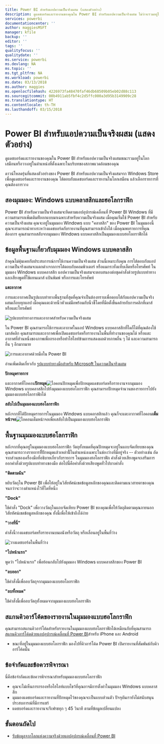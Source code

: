 ```yaml
---
title: Power BI สำหรับแอปความเป็นจริงผสม (แสดงตัวอย่าง)
description: ดูแดชบอร์ดและรายงานของคุณใน Power BI สำหรับแอปความเป็นจริงผสม ไม่ว่าจะรวมอยู่ในโลกเสมือนหรืออยู่ในบริบทของสภาพแวดล้อมของคุณ
services: powerbi
documentationcenter: ''
author: maggiesMSFT
manager: kfile
backup: ''
editor: ''
tags: ''
qualityfocus: ''
qualitydate: ''
ms.service: powerbi
ms.devlang: NA
ms.topic: ''
ms.tgt_pltfrm: NA
ms.workload: powerbi
ms.date: 03/13/2018
ms.author: maggies
ms.openlocfilehash: 4226973fa48470faf46db68509b05eb02d88c113
ms.sourcegitcommit: 00b4911ab5fbf4c2d5ffc000a3d95b3149909c28
ms.translationtype: HT
ms.contentlocale: th-TH
ms.lasthandoff: 03/15/2018
---
```

# <a name="power-bi-for-mixed-reality-app-preview"></a>Power BI สำหรับแอปความเป็นจริงผสม (แสดงตัวอย่าง)
ดูแดชบอร์ดและรายงานของคุณใน Power BI สำหรับแอปความเป็นจริงผสมขณะรวมอยู่ในโลกเสมือนหรือวางอยู่ในตำแหน่งที่ตั้งเฉพาะในบริบทของสภาพแวดล้อมของคุณ 

ดาวน์โหลดรุ่นที่แสดงตัวอย่างของ Power BI สำหรับแอปความเป็นจริงผสมจาก Windows Store เพื่อดูแดชบอร์ดและรายงานของคุณ โต้ตอบกับแดชบอร์ดและรายงานในโลกเสมือน แล้วเลือกรายการที่คุณต้องการวาง 

## <a name="two-views-windows-classic-and-holographic"></a>สองมุมมอง: Windows แบบคลาสสิกและฮอโลกราฟิก

Power BI สำหรับความเป็นจริงผสมจะยึดตามแอปอุปกรณ์เคลื่อนที่ Power BI Windows ที่มีความสามารถเพิ่มเติมท่่ีออกแบบมาเฉพาะสำหรับความเป็นจริงผสม เมื่อคุณเริ่มใช้ Power BI สำหรับความเป็นจริงผสม คุณจะอยู่ในมุมมอง Windows แบบ "คลาสสิก" ของ Power BI ในมุมมองนี้ คุณจะสามารถนำทางระหว่างแดชบอร์ดกับรายงานที่คุณสามารถเข้าถึงได้ เมื่อคุณพบรายการที่คุณต้องการ คุณสามารถสลับจากมุมมอง Windows แบบคลาสสิกเป็นมุมมองแบบฮอโลกราฟิกได้ 


## <a name="windows-classic-view-basics"></a>ข้อมูลพื้นฐานเกี่ยวกับมุมมอง Windows แบบคลาสสิก

ถ้าคุณไม่คุ้นเคยกับประสบการณ์การใช้งานความเป็นจริงผสม ส่วนนี้เหมาะกับคุณ การโต้ตอบกับแอปความเป็นจริงผสมจะแตกต่างจากการโต้ตอบกับคอมพิวเตอร์ หรือแมกระทั่งแท็บเล็ตหรือโทรศัพท์ ในมุมมอง Windows แบบคลาสสิก แอปความเป็นจริงผสมจะตอบสนองต่อชุดคำสั่งด้วยรูปแบบท่าทางและเสียงพูดที่ใช้แทนเมาส์ แป้นพิมพ์ หรือการแตะโทรศัพท์ 

**แตะอากาศ**

การแตะอากาศเป็นรูปแบบท่าทางพื้นฐานที่สุดที่คุณจำเป็นต้องทราบเพื่อตอบโต้กับแอปความเป็นจริงผสมเกือบทุกแอป เมื่อคุณแตะด้วยนิ้วหัวแม่มือพร้อมกับนิ้วชี้โดยที่มือตั้งขึ้นคล้ายกับการคลิกที่เมาส์หรือแตะโทรศัพท์  

![รูปแบบท่าทางการแตะอากาศสำหรับความเป็นจริงผสม](media/mobile-mixed-reality-app/power-bi-hololens-airtap.png)

ใน Power BI คุณสามารถใช้การแตะอากาศในแอป Windows แบบคลาสสิกที่ใดก็ได้ที่คุณต้องใช้เมาส์คลิก คุณสามารถแตะอากาศเพื่อเปิดแดชบอร์ดหรือรายงานในพื้นที่ทำงานของคุณได้ หรือแตะอากาศที่ส่วนหนึ่งของภาพเพื่อกรองหรือทำไฮไลท์ข้ามการแสดงผลด้วยภาพอื่น ๆ ได้ และความสามารถอื่น ๆ อีกมากมาย

![การแตะอากาศด้วยมือใน Power BI](media/mobile-mixed-reality-app/power-bi-hololens-airtap-hand.png) 

อ่านเพิ่มเติมเกี่ยวกับ [รูปแบบท่าทางมือสำหรับ Microsoft ในความเป็นจริงผสม](https://developer.microsoft.com/windows/mixed-reality/gestures)

**ปักหมุดรายการ** 

แตะอากาศที่ไอคอน**ปักหมุด**![ไอคอนปักหมุด](media/mobile-mixed-reality-app/power-bi-hololens-pin.png)เพื่อปักหมุดแดชบอร์ดหรือรายงานจากมุมมอง Windows แบบคลาสสิกไปยังมุมมองแบบฮอโลกราฟิก คุณสามารถปักหมุดจำนวนของรายการไปยังมุมมองแบบฮอโลกราฟิกได้ 

**สลับไปเป็นมุมมองแบบฮอโลกราฟิก**

หลังจากที่ได้ปักหมุดรายการในมุมมอง Windows แบบคลาสสิกแล้ว คุณก็จะแตะอากาศที่ไอคอน**เต็มหน้าจอ**![ไอคอนเต็มหน้าจอ](media/mobile-mixed-reality-app/power-bi-hololens-fullscreen.png)เพื่อเสลับไปเป็นมุมมองแบบฮอโลกราฟิก 


## <a name="holographic-view-basics"></a>พื้นฐานมุมมองแบบฮอโลกราฟิก

หลังจากที่คุณอยู่ในมุมมองแบบฮอโลกราฟิก วัตถุทั้งหมดที่คุณปักหมุดจะอยู่ในแถบจัดเทียบของคุณ คุณสามารถวางรายการที่ี่ปักหมุดแล้วเหล่านี้้ในตำแหน่งเฉพาะในช่องว่างที่มีอยู่จริง -- ตัวอย่างเช่น ถัดจากส่วนของเครื่องมือที่อธิบายเกี่ยวกับรายการ ในมุมมองฮอโลกราฟิก คำสั่งด้วยเสียงพูดจะเสริมการออกคำสั่งด้วยรูปแบบท่าทางของมือ ต่อไปนี้คือคำสั่งด้วยเสียงพูดทั่วไปบางคำสั่ง

**"ติดตามฉัน"** 

หยิบวัตถุใน Power BI เพื่อให้อยู่ในวิสัยทัศน์เขตข้อมูลหลักของคุณและติดตามแนวสายตาของคุณจนกว่าจะวางตำแหน่งไว้ที่ใดที่หนึ่ง

**"Dock"** 

ใช้คำสั่ง "Dock" เพื่อวางวัตถุในแถบจัดเทียบ Power BI ของคุณเพื่อให้วัตถุติดตามคุณภายนอกวิสัยทัศน์เขตข้อมูลหลักของคุณ ทั้งนี้เพื่อให้เข้าถึงได้ง่าย

**"วางที่นี่"**

คำสั่งนี้วางแดชบอร์ดหรือรายงานบนผนังหรือวัตถุ หรือเลื่อนอยู่ในพื้นที่ว่าง

![วางแดชบอร์ดในพื้นที่ว่าง](media/mobile-mixed-reality-app/power-bi-hololens-place-visuals.png)

**"ไปหน้าแรก"**

พูดว่า "ไปหน้าแรก" เพื่อย้อนกลับไปยังมุมมอง Windows แบบคลาสสิกของ Power BI 

**"ลบออก"**

ใช้คำสั่งนี้เพื่อลบวัตถุจากมุมมองแบบฮอโลกราฟิก

**"ลบทั้งหมด"** 

ใช้คำสั่งนี้เพื่อลบวัตถุทั้งหมดจากมุมมองแบบฮอโลกราฟิก


## <a name="scan-a-report-qr-code-in-holographic-view"></a>สแกนคิวอาร์โค้ดของรายงานในมุมมองแบบฮอโลกราฟิก

คุณสามารถสแกนคิวอาร์โค้ดสำหรับรายงานในมุมมองแบบฮอโลกราฟิกได้เหมือนกับที่คุณสามารถ[สแกนคิวอาร์โค้ดด้วยแอปอุปกรณ์เคลื่อนที่ Power BI](mobile-apps-qr-code.md)สำหรับ iPhone และ Android

- ขณะที่อยู่ในมุมมองแบบฮอโลกราฟิก มองไปที่คิวอาร์โค้ด Power BI เปิดรายงานที่สัมพันธ์กับคิวอาร์โค้ดนั้น

## <a name="limitations-and-considerations"></a>ข้อจำกัดและข้อควรพิจารณา

นี่คือข้อจำกัดและข้อควรพิจารณาสำหรับมุมมองแบบฮอโลกราฟิก

- คุณจะไม่เห็นการกรองหรือไฮไลท์แบบไขว้ที่คุณอาจมีการตั้งค่าในมุมมอง Windows แบบคลาสสิก
- มุมมองแดชบอร์ดและรายงานที่ปักหมุดไว้ของคุณจะเป็นแบบส่วนตัว ปัจจุบันเรายังไม่สนับสนุนประสบการณ์ที่มีการแชร์
- แดชบอร์ดและรายงานจะรีเฟรชทุก ๆ 45 วินาที ตามที่ข้อมูลเปลี่ยนแปลง


## <a name="next-steps"></a>ขั้นตอนถัดไป

- [รับข้อมูลจากโลกแห่งความจริงด้วยแอปอุปกรณ์เคลื่อนที่ Power BI](mobile-apps-data-in-real-world-context.md)

 



